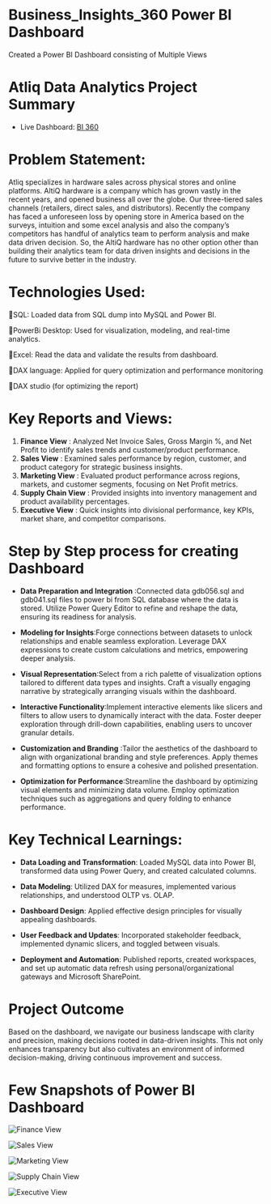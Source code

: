 # Business_Insights_360 Power BI Dashboard
Created a Power BI Dashboard consisting of Multiple Views

# Atliq Data Analytics Project Summary
+ Live Dashboard: [BI 360](https://app.powerbi.com/view?r=eyJrIjoiZTRhNGI0OTItZDdiOC00NjliLWFkYTQtYzg4Yzg4MzI3NTdmIiwidCI6ImM2ZTU0OWIzLTVmNDUtNDAzMi1hYWU5LWQ0MjQ0ZGM1YjJjNCJ9)

# Problem Statement:
Atliq specializes in hardware sales across physical stores and online platforms. AltiQ hardware is a company which has grown vastly in the recent years, and opened business all over the globe. Our three-tiered sales channels (retailers, direct sales, and distributors). Recently the company has faced a unforeseen loss by opening store in America based on the surveys, intuition and some excel analysis and also the company’s competitors has handful of analytics team to perform analysis and make data driven decision. So, the AltiQ hardware has no other option other than building their analytics team for data driven insights and decisions in the future to survive better in the industry.

# Technologies Used:
📌SQL: Loaded data from SQL dump into MySQL and Power BI.

📌PowerBi Desktop: Used for visualization, modeling, and real-time analytics.

📌Excel: Read the data and validate the results from dashboard.

📌DAX language: Applied for query optimization and performance monitoring

📌DAX studio (for optimizing the report)

# Key Reports and Views:

1. **Finance View** : Analyzed Net Invoice Sales, Gross Margin %, and Net Profit to identify sales trends and customer/product performance. 
2. **Sales View** : Examined sales performance by region, customer, and product category for strategic business insights.
3. **Marketing View** : Evaluated product performance across regions, markets, and customer segments, focusing on Net Profit metrics.
4. **Supply Chain View** : Provided insights into inventory management and product availability percentages.
5. **Executive View** : Quick insights into divisional performance, key KPIs, market share, and competitor comparisons.

# Step by Step process for creating Dashboard

- **Data Preparation and Integration** :Connected data gdb056.sql and gdb041.sql files to power bi from SQL database where the data is stored. Utilize Power Query Editor to refine and reshape the data, ensuring its readiness for analysis.

+ **Modeling for Insights**:Forge connections between datasets to unlock relationships and enable seamless exploration. Leverage DAX expressions to create custom calculations and metrics, empowering deeper analysis.

- **Visual Representation**:Select from a rich palette of visualization options tailored to different data types and insights. Craft a visually engaging narrative by strategically arranging visuals within the dashboard.
 
+ **Interactive Functionality**:Implement interactive elements like slicers and filters to allow users to dynamically interact with the data. Foster deeper exploration through drill-down capabilities, enabling users to uncover granular details.

- **Customization and Branding** :Tailor the aesthetics of the dashboard to align with organizational branding and style preferences. Apply themes and formatting options to ensure a cohesive and polished presentation.

- **Optimization for Performance**:Streamline the dashboard by optimizing visual elements and minimizing data volume. Employ optimization techniques such as aggregations and query folding to enhance performance.


# Key Technical Learnings:

- **Data Loading and Transformation**: Loaded MySQL data into Power BI, transformed data using Power Query, and created calculated columns.

* **Data Modeling**: Utilized DAX for measures, implemented various relationships, and understood OLTP vs. OLAP.

+ **Dashboard Design**: Applied effective design principles for visually appealing dashboards.

* **User Feedback and Updates**: Incorporated stakeholder feedback, implemented dynamic slicers, and toggled between visuals.

- **Deployment and Automation**: Published reports, created workspaces, and set up automatic data refresh using personal/organizational gateways and Microsoft SharePoint.



# Project Outcome
Based on the dashboard, we navigate our business landscape with clarity and precision, making decisions rooted in data-driven insights. This not only enhances transparency but also cultivates an environment of informed decision-making, driving continuous improvement and success.


# Few Snapshots of Power BI Dashboard
![Finance View](https://github.com/singhsaurabh88/Business_Insights_360-Atliq-/assets/109754949/9c9e080d-eb49-4ca8-be16-3e0702ca2694)

![Sales View](https://github.com/singhsaurabh88/Business_Insights_360-Atliq-/assets/109754949/f01572b9-61cc-4277-b548-94dd494f16a6)

![Marketing View](https://github.com/singhsaurabh88/Business_Insights_360-Atliq-/assets/109754949/85dca753-73a3-4218-be61-3c419401abd1)

![Supply Chain View](https://github.com/singhsaurabh88/Business_Insights_360-Atliq-/assets/109754949/e5aae7ce-8b42-4eb3-a045-01ac0049697a)

![Executive View](https://github.com/singhsaurabh88/Business_Insights_360-Atliq-/assets/109754949/aec61888-e32f-43d8-b87a-d0404b4e3594)




